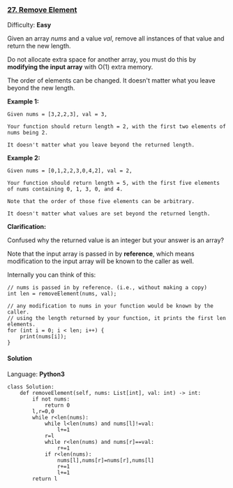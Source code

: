### [27\. Remove Element](https://leetcode.com/problems/remove-element/)

Difficulty: **Easy**


Given an array _nums_ and a value _val_, remove all instances of that value and return the new length.

Do not allocate extra space for another array, you must do this by **modifying the input array** with O(1) extra memory.

The order of elements can be changed. It doesn't matter what you leave beyond the new length.

**Example 1:**

```
Given nums = [3,2,2,3], val = 3,

Your function should return length = 2, with the first two elements of nums being 2.

It doesn't matter what you leave beyond the returned length.
```

**Example 2:**

```
Given nums = [0,1,2,2,3,0,4,2], val = 2,

Your function should return length = 5, with the first five elements of nums containing 0, 1, 3, 0, and 4.

Note that the order of those five elements can be arbitrary.

It doesn't matter what values are set beyond the returned length.
```

**Clarification:**

Confused why the returned value is an integer but your answer is an array?

Note that the input array is passed in by **reference**, which means modification to the input array will be known to the caller as well.

Internally you can think of this:

```
// nums is passed in by reference. (i.e., without making a copy)
int len = removeElement(nums, val);

// any modification to nums in your function would be known by the caller.
// using the length returned by your function, it prints the first len elements.
for (int i = 0; i < len; i++) {
    print(nums[i]);
}
```


#### Solution

Language: **Python3**

```python3
class Solution:
    def removeElement(self, nums: List[int], val: int) -> int:
        if not nums:
            return 0
        l,r=0,0
        while r<len(nums):
            while l<len(nums) and nums[l]!=val:
                l+=1
            r=l
            while r<len(nums) and nums[r]==val:
                r+=1
            if r<len(nums):
                nums[l],nums[r]=nums[r],nums[l]
                r+=1
                l+=1
        return l
```